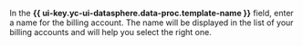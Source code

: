 In the **{{ ui-key.yc-ui-datasphere.data-proc.template-name }}** field, enter a name for the billing account. The name will be displayed in the list of your billing accounts and will help you select the right one.